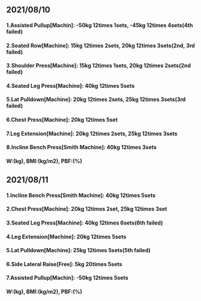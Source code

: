 ## 2021/08/10
#### 1.Assisted Pullup\[Machin\]: -50kg 12times 1sets, -45kg 12times 4sets(4th failed)
#### 2.Seated Row\[Machine\]: 15kg 12times 2sets, 20kg 12times 3sets(2nd, 3rd failed)  
#### 3.Shoulder Press\[Machine\]: 15kg 12times 1sets, 20kg 12times 2sets(2nd failed)   
#### 4.Seated Leg Press\[Machine\]: 40kg 12times 5sets
#### 5.Lat Pulldown\[Machine\]: 20kg 12times 2sets, 25kg 12times 3sets(3rd failed)
#### 6.Chest Press\[Machine\]: 20kg 12times 5set
#### 7.Leg Extension\[Machine\]: 20kg 12times 2sets, 25kg 12times 3sets
#### 8.Incline Bench Press\[Smith Machine\]: 40kg 12times 3sets
#### W:(kg), BMI:(kg/m2), PBF:(%)


## 2021/08/11
#### 1.Incline Bench Press\[Smith Machine\]: 40kg 12times 5sets
#### 2.Chest Press\[Machine\]: 20kg 12times 2set, 25kg 12times 3set 
#### 3.Seated Leg Press\[Machine\]: 40kg 12times 6sets(6th failed)
#### 4.Leg Extension\[Machine\]: 20kg 12times 5sets
#### 5.Lat Pulldown\[Machine\]: 25kg 12times 5sets(5th failed)
#### 6.Side Lateral Raise\[Free\]: 5kg 20times 5sets
#### 7.Assisted Pullup\[Machin\]: -50kg 12times 5sets  
#### W:(kg), BMI:(kg/m2), PBF:(%)

